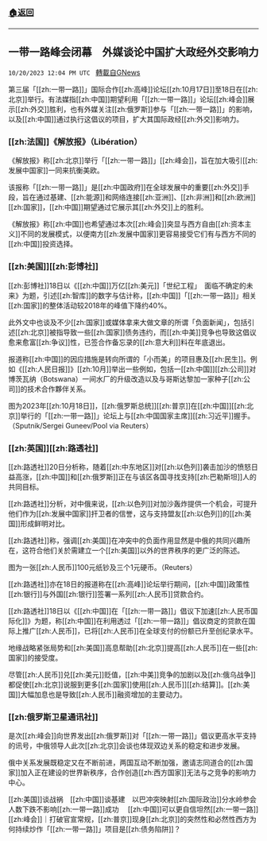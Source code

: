 ###  [:house:返回](README.md)
---


## 一带一路峰会闭幕　外媒谈论中国扩大政经外交影响力
`10/20/2023 12:04 PM UTC ` [轉載自GNews](https://gnews.org/articles/1859891)

第三届「[[zh:一带一路]]」国际合作[[zh:高峰]]论坛[[zh:10月17日]]至18日在[[zh:北京]]举行。有法媒指[[zh:中国]]期望利用「[[zh:一带一路]]」论坛[[zh:峰会]]展示[[zh:外交]]胜利，也有外媒关注[[zh:俄罗斯]]参与「[[zh:一带一路]]」的影响，以及[[zh:中国]]通过执行这倡议的项目，扩大其国际政经[[zh:外交]]影响力。

### [[zh:法国]]《解放报》（Libération）

《解放报》称[[zh:北京]]举行「[[zh:一带一路]]」[[zh:峰会]]，旨在加大吸引[[zh:发展中国家]]一同来抗衡美欧。

该报称「[[zh:一带一路]]」是[[zh:中国政府]]在全球发展中的重要[[zh:外交]]手段，旨在通过基建、[[zh:能源]]和网络连接[[zh:亚洲]]、[[zh:非洲]]和[[zh:欧洲]][[zh:国家]]，[[zh:中国]]期望通过它展示其[[zh:外交]]上的胜利。

《解放报》称[[zh:中国]]也希望通过本次[[zh:峰会]]突显与西方自由[[zh:资本主义]]不同的发展模式，以便南方[[zh:发展中国家]]更容易接受它们有与西方不同的[[zh:中国]]投资选择。

### **[[zh:美国]][[zh:彭博社]]**

[[zh:彭博社]]18日以《[[zh:中国]]万亿[[zh:美元]]「世纪工程」　面临不确定的未来》为题，引述[[zh:智库]]的数字与估计称，[[zh:中国]]「[[zh:一带一路]]」相关[[zh:国家]]的整体活动较2018年的峰值下降约40%。

此外文中也谈及不少[[zh:国家]]或媒体拿来大做文章的所谓「负面新闻」，包括引述[[zh:北京]]被指导致一些[[zh:国家]]债务违约，而[[zh:中美]]竞争也导致这倡议愈来愈富[[zh:争议]]性，已签合作备忘录的[[zh:意大利]]料在年底退出。

报道称[[zh:中国]]的因应措施是转向所谓的「小而美」的项目惠及[[zh:民生]]。例如《[[zh:人民日报]]》[[zh:10月]]举出一些例如，包括一[[zh:中国]][[zh:公司]]对博茨瓦纳（Botswana）一间水厂的升级改造以及与哥斯达黎加一家种子[[zh:公司]]的技术合作夥伴关系。

图为2023年[[zh:10月18日]]，[[zh:俄罗斯总统]][[zh:普京]]在[[zh:中国]][[zh:北京]]举行的「[[zh:一带一路]]」论坛上与[[zh:中国国家主席]][[zh:习近平]]握手。（Sputnik/Sergei Guneev/Pool via Reuters）

### **[[zh:英国]][[zh:路透社]]**

[[zh:路透社]]20日分析称，随着[[zh:中东地区]]对[[zh:以色列]]袭击加沙的愤怒日益高涨，[[zh:中国]]和[[zh:俄罗斯]]正在与该区各国寻找支持[[zh:巴勒斯坦]]人的共同目标。

[[zh:路透社]]分析，对中俄来说，[[zh:以色列]]对加沙轰炸提供一个机会，可提升他们作为[[zh:发展中国家]]扞卫者的信誉，这与支持盟友[[zh:以色列]]的[[zh:美国]]形成鲜明对比。

[[zh:路透社]]称，强调[[zh:美国]]在冲突中的负面作用显然是中俄的共同兴趣所在，这符合他们关於需建立一个[[zh:美国]]以外的世界秩序的更广泛的陈述。

图为一张[[zh:人民币]]100元纸钞及三个1元硬币。（Reuters）

[[zh:路透社]]亦在18日的报道称在[[zh:高峰]]论坛举行期间，[[zh:中国]]政策性[[zh:银行]]与外国[[zh:银行]]签署一系列[[zh:人民币]]贷款合约。

[[zh:路透社]]18日以《[[zh:中国]]在「[[zh:一带一路]]」倡议下加速[[zh:人民币国际化]]》为题，称[[zh:中国]]在利用透过「[[zh:一带一路]]」倡议商定的贷款在国际上推广[[zh:人民币]]，已将[[zh:人民币]]在全球支付的份额已升至创纪录水平。

地缘战略紧张局势和[[zh:美国]]高息帮助[[zh:北京]]提高[[zh:人民币]]在一些[[zh:国家]]的接受度。

尽管[[zh:人民币]]兑[[zh:美元]]贬值，[[zh:中美]]竞争的加剧以及[[zh:俄乌战争]]都促使[[zh:北京]]说服到更多[[zh:国家]]使用[[zh:人民币]][[zh:结算]]。[[zh:美国]]大幅加息也是导致[[zh:人民币]]融资增加的主要动力。

### **[[zh:俄罗斯卫星通讯社]]**

是次[[zh:峰会]]向世界发出[[zh:俄罗斯]]对「[[zh:一带一路]]」倡议更高水平支持的讯号，中俄领导人此次[[zh:北京]]会谈也体现双边关系的稳定和进步发展。

俄中关系发展既稳定又在不断前进，两国互动不断加强，邀请志同道合的[[zh:国家]]加入正在建设的世界新秩序，合作创造[[zh:西方国家]]无法与之竞争的影响力中心。

[[zh:美国]]谈战祸　[[zh:中国]]谈基建　以巴冲突映射[[zh:国际政治]]分水岭参会人数下跌不影响[[zh:一带一路]]成功 　[[zh:中国]]可以更自信坦然[[zh:一带一路]][[zh:峰会]]｜打破官宣常规，[[zh:普京]]现身[[zh:北京]]的突然性和必然性西方为何持续炒作「[[zh:一带一路]]」项目是[[zh:债务陷阱]]？
